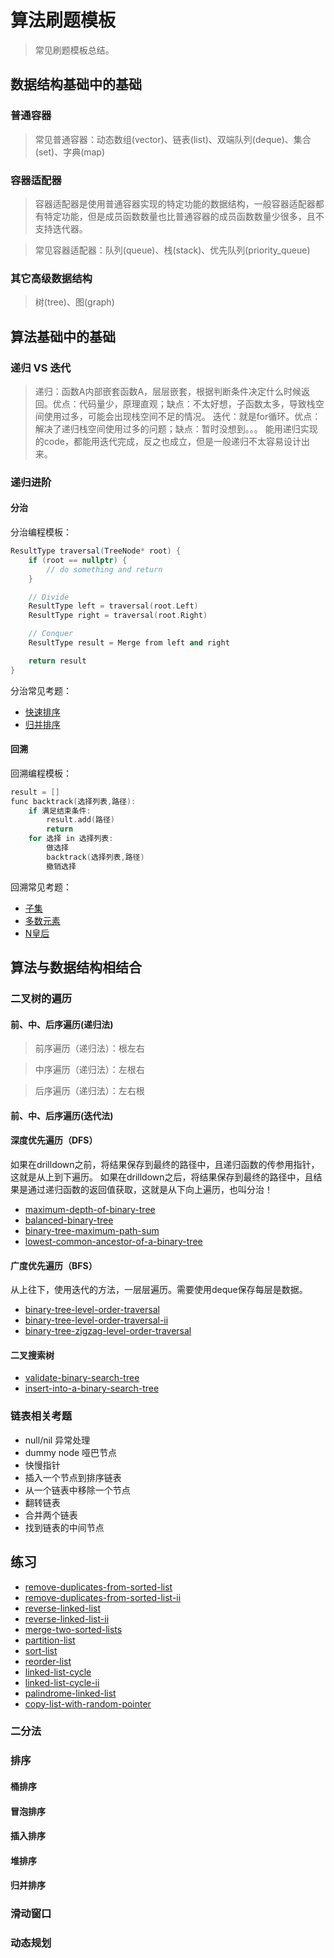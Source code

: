 # 算法刷题模板

> 常见刷题模板总结。
>
> 
## 数据结构基础中的基础

### 普通容器

> 常见普通容器：动态数组(vector)、链表(list)、双端队列(deque)、集合(set)、字典(map)

### 容器适配器

> 容器适配器是使用普通容器实现的特定功能的数据结构，一般容器适配器都有特定功能，但是成员函数数量也比普通容器的成员函数数量少很多，且不支持迭代器。

> 常见容器适配器：队列(queue)、栈(stack)、优先队列(priority_queue)

### 其它高级数据结构

> 树(tree)、图(graph)

## 算法基础中的基础

### 递归 VS 迭代

> 递归：函数A内部嵌套函数A，层层嵌套，根据判断条件决定什么时候返回。优点：代码量少，原理直观；缺点：不太好想，子函数太多，导致栈空间使用过多，可能会出现栈空间不足的情况。
> 迭代：就是for循环。优点：解决了递归栈空间使用过多的问题；缺点：暂时没想到。。。
> 能用递归实现的code，都能用迭代完成，反之也成立，但是一般递归不太容易设计出来。

### 递归进阶

#### 分治

分治编程模板：
```c++
ResultType traversal(TreeNode* root) {
    if (root == nullptr) {
        // do something and return
    }

    // Divide
    ResultType left = traversal(root.Left)
    ResultType right = traversal(root.Right)

    // Conquer
    ResultType result = Merge from left and right

    return result
}

```

分治常见考题：
- [快速排序](XXXX)
- [归并排序](XXXX)

#### 回溯

回溯编程模板：
```c++
result = []
func backtrack(选择列表,路径):
    if 满足结束条件:
        result.add(路径)
        return
    for 选择 in 选择列表:
        做选择
        backtrack(选择列表,路径)
        撤销选择
```

回溯常见考题：
- [子集](https://leetcode-cn.com/problems/subsets/)
- [多数元素](https://leetcode-cn.com/problems/majority-element/description/)
- [N皇后](https://leetcode-cn.com/problems/n-queens/)


## 算法与数据结构相结合

### 二叉树的遍历

#### 前、中、后序遍历(递归法)

> 前序遍历（递归法）：根左右

> 中序遍历（递归法）：左根右

> 后序遍历（递归法）：左右根

#### 前、中、后序遍历(迭代法)



#### 深度优先遍历（DFS）

如果在drilldown之前，将结果保存到最终的路径中，且递归函数的传参用指针，这就是从上到下遍历。
如果在drilldown之后，将结果保存到最终的路径中，且结果是通过递归函数的返回值获取，这就是从下向上遍历，也叫分治！

- [maximum-depth-of-binary-tree](https://leetcode-cn.com/problems/maximum-depth-of-binary-tree/)
- [balanced-binary-tree](https://leetcode-cn.com/problems/balanced-binary-tree/)
- [binary-tree-maximum-path-sum](https://leetcode-cn.com/problems/binary-tree-maximum-path-sum/)
- [lowest-common-ancestor-of-a-binary-tree](https://leetcode-cn.com/problems/lowest-common-ancestor-of-a-binary-tree/)

#### 广度优先遍历（BFS）

从上往下，使用迭代的方法，一层层遍历。需要使用deque保存每层是数据。

- [binary-tree-level-order-traversal](https://leetcode-cn.com/problems/binary-tree-level-order-traversal/)
- [binary-tree-level-order-traversal-ii](https://leetcode-cn.com/problems/binary-tree-level-order-traversal-ii/)
- [binary-tree-zigzag-level-order-traversal](https://leetcode-cn.com/problems/binary-tree-zigzag-level-order-traversal/)

#### 二叉搜索树

- [validate-binary-search-tree](https://leetcode-cn.com/problems/validate-binary-search-tree/)
- [insert-into-a-binary-search-tree](https://leetcode-cn.com/problems/insert-into-a-binary-search-tree/)

### 链表相关考题

- null/nil 异常处理
- dummy node 哑巴节点
- 快慢指针
- 插入一个节点到排序链表
- 从一个链表中移除一个节点
- 翻转链表
- 合并两个链表
- 找到链表的中间节点

## 练习

- [remove-duplicates-from-sorted-list](https://leetcode-cn.com/problems/remove-duplicates-from-sorted-list/)
- [remove-duplicates-from-sorted-list-ii](https://leetcode-cn.com/problems/remove-duplicates-from-sorted-list-ii/)
- [reverse-linked-list](https://leetcode-cn.com/problems/reverse-linked-list/)
- [reverse-linked-list-ii](https://leetcode-cn.com/problems/reverse-linked-list-ii/)
- [merge-two-sorted-lists](https://leetcode-cn.com/problems/merge-two-sorted-lists/)
- [partition-list](https://leetcode-cn.com/problems/partition-list/)
- [sort-list](https://leetcode-cn.com/problems/sort-list/)
- [reorder-list](https://leetcode-cn.com/problems/reorder-list/)
- [linked-list-cycle](https://leetcode-cn.com/problems/linked-list-cycle/)
- [linked-list-cycle-ii](https://leetcode-cn.com/problems/linked-list-cycle-ii/)
- [palindrome-linked-list](https://leetcode-cn.com/problems/palindrome-linked-list/)
- [copy-list-with-random-pointer](https://leetcode-cn.com/problems/copy-list-with-random-pointer/)


### 二分法

### 排序

#### 桶排序

#### 冒泡排序

#### 插入排序

#### 堆排序

#### 归并排序

### 滑动窗口

### 动态规划


